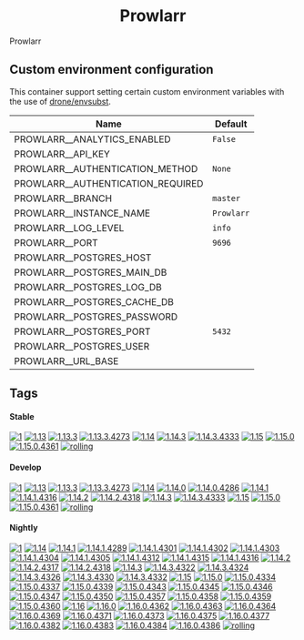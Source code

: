 <!---
NOTE: AUTO-GENERATED FILE
to edit this file, instead edit its template at: ./github/scripts/templates/container/README.md.j2
-->
<div align="center">

# Prowlarr

</div>

Prowlarr

## Custom environment configuration

This container support setting certain custom environment variables with the use of [drone/envsubst](https://github.com/drone/envsubst).

| Name                              | Default    |
|-----------------------------------|------------|
| PROWLARR__ANALYTICS_ENABLED       | `False`    |
| PROWLARR__API_KEY                 |            |
| PROWLARR__AUTHENTICATION_METHOD   | `None`     |
| PROWLARR__AUTHENTICATION_REQUIRED |            |
| PROWLARR__BRANCH                  | `master`   |
| PROWLARR__INSTANCE_NAME           | `Prowlarr` |
| PROWLARR__LOG_LEVEL               | `info`     |
| PROWLARR__PORT                    | `9696`     |
| PROWLARR__POSTGRES_HOST           |            |
| PROWLARR__POSTGRES_MAIN_DB        |            |
| PROWLARR__POSTGRES_LOG_DB         |            |
| PROWLARR__POSTGRES_CACHE_DB       |            |
| PROWLARR__POSTGRES_PASSWORD       |            |
| PROWLARR__POSTGRES_PORT           | `5432`     |
| PROWLARR__POSTGRES_USER           |            |
| PROWLARR__URL_BASE                |            |

## Tags

#### Stable



[![1](https://img.shields.io/badge/1-blue?style=flat-square)](https://github.com/kflix-tv/containers/pkgs/container/prowlarr/196801028?tag=1)
 [![1.13](https://img.shields.io/badge/1.13-blue?style=flat-square)](https://github.com/kflix-tv/containers/pkgs/container/prowlarr/186050000?tag=1.13)
 [![1.13.3](https://img.shields.io/badge/1.13.3-blue?style=flat-square)](https://github.com/kflix-tv/containers/pkgs/container/prowlarr/186050000?tag=1.13.3)
 [![1.13.3.4273](https://img.shields.io/badge/1.13.3.4273-blue?style=flat-square)](https://github.com/kflix-tv/containers/pkgs/container/prowlarr/186050000?tag=1.13.3.4273)
 [![1.14](https://img.shields.io/badge/1.14-blue?style=flat-square)](https://github.com/kflix-tv/containers/pkgs/container/prowlarr/192027016?tag=1.14)
 [![1.14.3](https://img.shields.io/badge/1.14.3-blue?style=flat-square)](https://github.com/kflix-tv/containers/pkgs/container/prowlarr/192027016?tag=1.14.3)
 [![1.14.3.4333](https://img.shields.io/badge/1.14.3.4333-blue?style=flat-square)](https://github.com/kflix-tv/containers/pkgs/container/prowlarr/192027016?tag=1.14.3.4333)
 [![1.15](https://img.shields.io/badge/1.15-blue?style=flat-square)](https://github.com/kflix-tv/containers/pkgs/container/prowlarr/196801028?tag=1.15)
 [![1.15.0](https://img.shields.io/badge/1.15.0-blue?style=flat-square)](https://github.com/kflix-tv/containers/pkgs/container/prowlarr/196801028?tag=1.15.0)
 [![1.15.0.4361](https://img.shields.io/badge/1.15.0.4361-blue?style=flat-square)](https://github.com/kflix-tv/containers/pkgs/container/prowlarr/196801028?tag=1.15.0.4361)
 [![rolling](https://img.shields.io/badge/rolling-green?style=flat-square)](https://github.com/kflix-tv/containers/pkgs/container/prowlarr/196801028?tag=rolling)

#### Develop



 [![1](https://img.shields.io/badge/1-blue?style=flat-square)](https://github.com/kflix-tv/containers/pkgs/container/prowlarr-develop/196801027?tag=1)
 [![1.13](https://img.shields.io/badge/1.13-blue?style=flat-square)](https://github.com/kflix-tv/containers/pkgs/container/prowlarr-develop/180440515?tag=1.13)
 [![1.13.3](https://img.shields.io/badge/1.13.3-blue?style=flat-square)](https://github.com/kflix-tv/containers/pkgs/container/prowlarr-develop/180440515?tag=1.13.3)
 [![1.13.3.4273](https://img.shields.io/badge/1.13.3.4273-blue?style=flat-square)](https://github.com/kflix-tv/containers/pkgs/container/prowlarr-develop/180440515?tag=1.13.3.4273)
 [![1.14](https://img.shields.io/badge/1.14-blue?style=flat-square)](https://github.com/kflix-tv/containers/pkgs/container/prowlarr-develop/192026995?tag=1.14)
 [![1.14.0](https://img.shields.io/badge/1.14.0-blue?style=flat-square)](https://github.com/kflix-tv/containers/pkgs/container/prowlarr-develop/186049999?tag=1.14.0)
 [![1.14.0.4286](https://img.shields.io/badge/1.14.0.4286-blue?style=flat-square)](https://github.com/kflix-tv/containers/pkgs/container/prowlarr-develop/186049999?tag=1.14.0.4286)
 [![1.14.1](https://img.shields.io/badge/1.14.1-blue?style=flat-square)](https://github.com/kflix-tv/containers/pkgs/container/prowlarr-develop/188987619?tag=1.14.1)
 [![1.14.1.4316](https://img.shields.io/badge/1.14.1.4316-blue?style=flat-square)](https://github.com/kflix-tv/containers/pkgs/container/prowlarr-develop/188987619?tag=1.14.1.4316)
 [![1.14.2](https://img.shields.io/badge/1.14.2-blue?style=flat-square)](https://github.com/kflix-tv/containers/pkgs/container/prowlarr-develop/191950559?tag=1.14.2)
 [![1.14.2.4318](https://img.shields.io/badge/1.14.2.4318-blue?style=flat-square)](https://github.com/kflix-tv/containers/pkgs/container/prowlarr-develop/191950559?tag=1.14.2.4318)
 [![1.14.3](https://img.shields.io/badge/1.14.3-blue?style=flat-square)](https://github.com/kflix-tv/containers/pkgs/container/prowlarr-develop/192026995?tag=1.14.3)
 [![1.14.3.4333](https://img.shields.io/badge/1.14.3.4333-blue?style=flat-square)](https://github.com/kflix-tv/containers/pkgs/container/prowlarr-develop/192026995?tag=1.14.3.4333)
 [![1.15](https://img.shields.io/badge/1.15-blue?style=flat-square)](https://github.com/kflix-tv/containers/pkgs/container/prowlarr-develop/196801027?tag=1.15)
 [![1.15.0](https://img.shields.io/badge/1.15.0-blue?style=flat-square)](https://github.com/kflix-tv/containers/pkgs/container/prowlarr-develop/196801027?tag=1.15.0)
 [![1.15.0.4361](https://img.shields.io/badge/1.15.0.4361-blue?style=flat-square)](https://github.com/kflix-tv/containers/pkgs/container/prowlarr-develop/196801027?tag=1.15.0.4361)
 [![rolling](https://img.shields.io/badge/rolling-green?style=flat-square)](https://github.com/kflix-tv/containers/pkgs/container/prowlarr-develop/196801027?tag=rolling)

#### Nightly



 [![1](https://img.shields.io/badge/1-blue?style=flat-square)](https://github.com/kflix-tv/containers/pkgs/container/prowlarr-nightly/199324061?tag=1)
 [![1.14](https://img.shields.io/badge/1.14-blue?style=flat-square)](https://github.com/kflix-tv/containers/pkgs/container/prowlarr-nightly/192003327?tag=1.14)
 [![1.14.1](https://img.shields.io/badge/1.14.1-blue?style=flat-square)](https://github.com/kflix-tv/containers/pkgs/container/prowlarr-nightly/186050009?tag=1.14.1)
 [![1.14.1.4289](https://img.shields.io/badge/1.14.1.4289-blue?style=flat-square)](https://github.com/kflix-tv/containers/pkgs/container/prowlarr-nightly/180440516?tag=1.14.1.4289)
 [![1.14.1.4301](https://img.shields.io/badge/1.14.1.4301-blue?style=flat-square)](https://github.com/kflix-tv/containers/pkgs/container/prowlarr-nightly/181474484?tag=1.14.1.4301)
 [![1.14.1.4302](https://img.shields.io/badge/1.14.1.4302-blue?style=flat-square)](https://github.com/kflix-tv/containers/pkgs/container/prowlarr-nightly/181840091?tag=1.14.1.4302)
 [![1.14.1.4303](https://img.shields.io/badge/1.14.1.4303-blue?style=flat-square)](https://github.com/kflix-tv/containers/pkgs/container/prowlarr-nightly/182844448?tag=1.14.1.4303)
 [![1.14.1.4304](https://img.shields.io/badge/1.14.1.4304-blue?style=flat-square)](https://github.com/kflix-tv/containers/pkgs/container/prowlarr-nightly/182862977?tag=1.14.1.4304)
 [![1.14.1.4305](https://img.shields.io/badge/1.14.1.4305-blue?style=flat-square)](https://github.com/kflix-tv/containers/pkgs/container/prowlarr-nightly/183231233?tag=1.14.1.4305)
 [![1.14.1.4312](https://img.shields.io/badge/1.14.1.4312-blue?style=flat-square)](https://github.com/kflix-tv/containers/pkgs/container/prowlarr-nightly/184870181?tag=1.14.1.4312)
 [![1.14.1.4315](https://img.shields.io/badge/1.14.1.4315-blue?style=flat-square)](https://github.com/kflix-tv/containers/pkgs/container/prowlarr-nightly/185973231?tag=1.14.1.4315)
 [![1.14.1.4316](https://img.shields.io/badge/1.14.1.4316-blue?style=flat-square)](https://github.com/kflix-tv/containers/pkgs/container/prowlarr-nightly/186050009?tag=1.14.1.4316)
 [![1.14.2](https://img.shields.io/badge/1.14.2-blue?style=flat-square)](https://github.com/kflix-tv/containers/pkgs/container/prowlarr-nightly/186497210?tag=1.14.2)
 [![1.14.2.4317](https://img.shields.io/badge/1.14.2.4317-blue?style=flat-square)](https://github.com/kflix-tv/containers/pkgs/container/prowlarr-nightly/186216580?tag=1.14.2.4317)
 [![1.14.2.4318](https://img.shields.io/badge/1.14.2.4318-blue?style=flat-square)](https://github.com/kflix-tv/containers/pkgs/container/prowlarr-nightly/186497210?tag=1.14.2.4318)
 [![1.14.3](https://img.shields.io/badge/1.14.3-blue?style=flat-square)](https://github.com/kflix-tv/containers/pkgs/container/prowlarr-nightly/192003327?tag=1.14.3)
 [![1.14.3.4322](https://img.shields.io/badge/1.14.3.4322-blue?style=flat-square)](https://github.com/kflix-tv/containers/pkgs/container/prowlarr-nightly/189036736?tag=1.14.3.4322)
 [![1.14.3.4324](https://img.shields.io/badge/1.14.3.4324-blue?style=flat-square)](https://github.com/kflix-tv/containers/pkgs/container/prowlarr-nightly/189898448?tag=1.14.3.4324)
 [![1.14.3.4326](https://img.shields.io/badge/1.14.3.4326-blue?style=flat-square)](https://github.com/kflix-tv/containers/pkgs/container/prowlarr-nightly/190309046?tag=1.14.3.4326)
 [![1.14.3.4330](https://img.shields.io/badge/1.14.3.4330-blue?style=flat-square)](https://github.com/kflix-tv/containers/pkgs/container/prowlarr-nightly/191865131?tag=1.14.3.4330)
 [![1.14.3.4332](https://img.shields.io/badge/1.14.3.4332-blue?style=flat-square)](https://github.com/kflix-tv/containers/pkgs/container/prowlarr-nightly/192003327?tag=1.14.3.4332)
 [![1.15](https://img.shields.io/badge/1.15-blue?style=flat-square)](https://github.com/kflix-tv/containers/pkgs/container/prowlarr-nightly/196789710?tag=1.15)
 [![1.15.0](https://img.shields.io/badge/1.15.0-blue?style=flat-square)](https://github.com/kflix-tv/containers/pkgs/container/prowlarr-nightly/196789710?tag=1.15.0)
 [![1.15.0.4334](https://img.shields.io/badge/1.15.0.4334-blue?style=flat-square)](https://github.com/kflix-tv/containers/pkgs/container/prowlarr-nightly/192026965?tag=1.15.0.4334)
 [![1.15.0.4337](https://img.shields.io/badge/1.15.0.4337-blue?style=flat-square)](https://github.com/kflix-tv/containers/pkgs/container/prowlarr-nightly/192055428?tag=1.15.0.4337)
 [![1.15.0.4339](https://img.shields.io/badge/1.15.0.4339-blue?style=flat-square)](https://github.com/kflix-tv/containers/pkgs/container/prowlarr-nightly/192950000?tag=1.15.0.4339)
 [![1.15.0.4343](https://img.shields.io/badge/1.15.0.4343-blue?style=flat-square)](https://github.com/kflix-tv/containers/pkgs/container/prowlarr-nightly/193154218?tag=1.15.0.4343)
 [![1.15.0.4345](https://img.shields.io/badge/1.15.0.4345-blue?style=flat-square)](https://github.com/kflix-tv/containers/pkgs/container/prowlarr-nightly/194003791?tag=1.15.0.4345)
 [![1.15.0.4346](https://img.shields.io/badge/1.15.0.4346-blue?style=flat-square)](https://github.com/kflix-tv/containers/pkgs/container/prowlarr-nightly/194176123?tag=1.15.0.4346)
 [![1.15.0.4347](https://img.shields.io/badge/1.15.0.4347-blue?style=flat-square)](https://github.com/kflix-tv/containers/pkgs/container/prowlarr-nightly/194508541?tag=1.15.0.4347)
 [![1.15.0.4350](https://img.shields.io/badge/1.15.0.4350-blue?style=flat-square)](https://github.com/kflix-tv/containers/pkgs/container/prowlarr-nightly/194868370?tag=1.15.0.4350)
 [![1.15.0.4357](https://img.shields.io/badge/1.15.0.4357-blue?style=flat-square)](https://github.com/kflix-tv/containers/pkgs/container/prowlarr-nightly/195579466?tag=1.15.0.4357)
 [![1.15.0.4358](https://img.shields.io/badge/1.15.0.4358-blue?style=flat-square)](https://github.com/kflix-tv/containers/pkgs/container/prowlarr-nightly/196110929?tag=1.15.0.4358)
 [![1.15.0.4359](https://img.shields.io/badge/1.15.0.4359-blue?style=flat-square)](https://github.com/kflix-tv/containers/pkgs/container/prowlarr-nightly/196651831?tag=1.15.0.4359)
 [![1.15.0.4360](https://img.shields.io/badge/1.15.0.4360-blue?style=flat-square)](https://github.com/kflix-tv/containers/pkgs/container/prowlarr-nightly/196789710?tag=1.15.0.4360)
 [![1.16](https://img.shields.io/badge/1.16-blue?style=flat-square)](https://github.com/kflix-tv/containers/pkgs/container/prowlarr-nightly/199324061?tag=1.16)
 [![1.16.0](https://img.shields.io/badge/1.16.0-blue?style=flat-square)](https://github.com/kflix-tv/containers/pkgs/container/prowlarr-nightly/199324061?tag=1.16.0)
 [![1.16.0.4362](https://img.shields.io/badge/1.16.0.4362-blue?style=flat-square)](https://github.com/kflix-tv/containers/pkgs/container/prowlarr-nightly/196810221?tag=1.16.0.4362)
 [![1.16.0.4363](https://img.shields.io/badge/1.16.0.4363-blue?style=flat-square)](https://github.com/kflix-tv/containers/pkgs/container/prowlarr-nightly/197283055?tag=1.16.0.4363)
 [![1.16.0.4364](https://img.shields.io/badge/1.16.0.4364-blue?style=flat-square)](https://github.com/kflix-tv/containers/pkgs/container/prowlarr-nightly/197685233?tag=1.16.0.4364)
 [![1.16.0.4369](https://img.shields.io/badge/1.16.0.4369-blue?style=flat-square)](https://github.com/kflix-tv/containers/pkgs/container/prowlarr-nightly/197880862?tag=1.16.0.4369)
 [![1.16.0.4371](https://img.shields.io/badge/1.16.0.4371-blue?style=flat-square)](https://github.com/kflix-tv/containers/pkgs/container/prowlarr-nightly/197886318?tag=1.16.0.4371)
 [![1.16.0.4373](https://img.shields.io/badge/1.16.0.4373-blue?style=flat-square)](https://github.com/kflix-tv/containers/pkgs/container/prowlarr-nightly/197912052?tag=1.16.0.4373)
 [![1.16.0.4375](https://img.shields.io/badge/1.16.0.4375-blue?style=flat-square)](https://github.com/kflix-tv/containers/pkgs/container/prowlarr-nightly/197923625?tag=1.16.0.4375)
 [![1.16.0.4377](https://img.shields.io/badge/1.16.0.4377-blue?style=flat-square)](https://github.com/kflix-tv/containers/pkgs/container/prowlarr-nightly/198128397?tag=1.16.0.4377)
 [![1.16.0.4382](https://img.shields.io/badge/1.16.0.4382-blue?style=flat-square)](https://github.com/kflix-tv/containers/pkgs/container/prowlarr-nightly/198468197?tag=1.16.0.4382)
 [![1.16.0.4383](https://img.shields.io/badge/1.16.0.4383-blue?style=flat-square)](https://github.com/kflix-tv/containers/pkgs/container/prowlarr-nightly/198601911?tag=1.16.0.4383)
 [![1.16.0.4384](https://img.shields.io/badge/1.16.0.4384-blue?style=flat-square)](https://github.com/kflix-tv/containers/pkgs/container/prowlarr-nightly/198634806?tag=1.16.0.4384)
 [![1.16.0.4386](https://img.shields.io/badge/1.16.0.4386-blue?style=flat-square)](https://github.com/kflix-tv/containers/pkgs/container/prowlarr-nightly/199324061?tag=1.16.0.4386)
 [![rolling](https://img.shields.io/badge/rolling-green?style=flat-square)](https://github.com/kflix-tv/containers/pkgs/container/prowlarr-nightly/199324061?tag=rolling)
